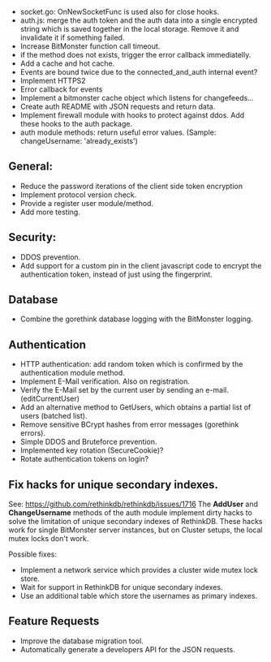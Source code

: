 - socket.go: OnNewSocketFunc is used also for close hooks.
- auth.js: merge the auth token and the auth data into a single encrypted string which is saved together in the local storage. Remove it and invalidate it if something failed.
- Increase BitMonster function call timeout.
- if the method does not exists, trigger the error callback immediatelly.
- Add a cache and hot cache.
- Events are bound twice due to the connected_and_auth internal event?
- Implement HTTPS2
- Error callback for events
- Implement a bitmonster cache object which listens for changefeeds...
- Create auth README with JSON requests and return data.
- Implement firewall module with hooks to protect against ddos. Add these hooks to the auth package.
- auth module methods: return useful error values. (Sample: changeUsername: 'already_exists')

## General:
- Reduce the password iterations of the client side token encryption
- Implement protocol version check.
- Provide a register user module/method.
- Add more testing.

## Security:
- DDOS prevention.
- Add support for a custom pin in the client javascript code to encrypt the authentication token, instead of just using the fingerprint.

## Database
- Combine the gorethink database logging with the BitMonster logging.

## Authentication
- HTTP authentication: add random token which is confirmed by the authentication module method.
- Implement E-Mail verification. Also on registration.
- Verify the E-Mail set by the current user by sending an e-mail. (editCurrentUser)
- Add an alternative method to GetUsers, which obtains a partial list of users (batched list).
- Remove sensitive BCrypt hashes from error messages (gorethink errors).
- Simple DDOS and Bruteforce prevention.
- Implemented key rotation (SecureCookie)?
- Rotate authentication tokens on login?

## Fix hacks for unique secondary indexes.
See: https://github.com/rethinkdb/rethinkdb/issues/1716
The **AddUser** and **ChangeUsername** methods of the auth module implement dirty hacks to solve the limitation of unique secondary indexes of RethinkDB. These hacks work for single BitMonster server instances, but on Cluster setups, the local mutex locks don't work.

Possible fixes:
- Implement a network service which provides a cluster wide mutex lock store.
- Wait for support in RethinkDB for unique secondary indexes.
- Use an additional table which store the usernames as primary indexes.

## Feature Requests
- Improve the database migration tool.
- Automatically generate a developers API for the JSON requests.
